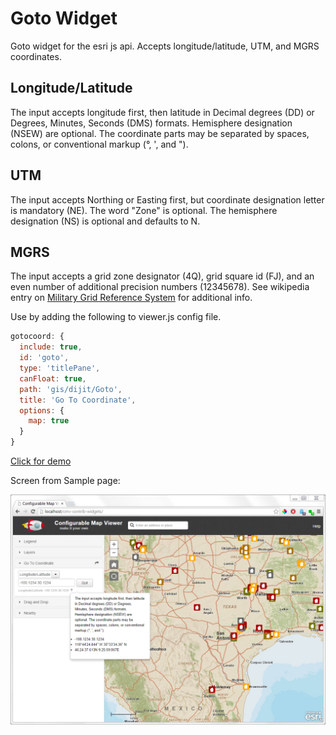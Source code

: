 Goto Widget
=================
Goto widget for the esri js api. Accepts longitude/latitude, UTM, and MGRS coordinates.

Longitude/Latitude
------------------
The input accepts longitude first, then latitude in Decimal degrees (DD) or Degrees, Minutes, Seconds (DMS) formats. Hemisphere designation (NSEW) are optional. The coordinate parts may be separated by spaces, colons, or conventional markup (&deg;, \', and ").

UTM
---
The input accepts Northing or Easting first, but coordinate designation letter is mandatory (NE). The word "Zone" is optional. The hemisphere designation (NS) is optional and defaults to N.

MGRS
----
The input accepts a grid zone designator (4Q), grid square id (FJ), and an even number of additional precision numbers (12345678). See wikipedia entry on [Military Grid Reference System](http://en.wikipedia.org/wiki/Military_grid_reference_system) for additional info.


Use by adding the following to viewer.js config file.
```javascript
gotocoord: {
  include: true,
  id: 'goto',
  type: 'titlePane',
  canFloat: true,
  path: 'gis/dijit/Goto',
  title: 'Go To Coordinate',
  options: {
    map: true
  }
}
```

[Click for demo](http://brianbunker.github.com/dojo-esri-goto-widget)

Screen from Sample page:

![Screenshot](./screenshot.png)
